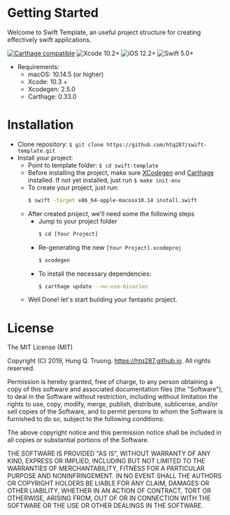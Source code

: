 # Getting Started
Welcome to Swift Template, an useful project structure for creating effectively swift applications.

[![Carthage compatible](https://img.shields.io/badge/Carthage-Compatible-brightgreen.svg?style=flat)](https://github.com/Carthage/Carthage)
![Xcode 10.2+](https://img.shields.io/badge/Xcode-10.2%2B-blue.svg)
![iOS 12.2+](https://img.shields.io/badge/iOS-12.2%2B-blue.svg)
![Swift 5.0+](https://img.shields.io/badge/Swift-5.0%2B-orange.svg)

- Requirements:
  - macOS: 10.14.5 (or higher)
  - Xcode: 10.3 +
  - Xcodegen: 2.5.0
  - Carthage: 0.33.0
  

# Installation
- Clone  repository: `$ git clone https://github.com/htq287/swift-template.git`
- Install your project:
  - Point to template folder: `$ cd swift-template`
  - Before installing the project, make sure [XCodegen](https://github.com/yonaskolb/XcodeGen) and [Carthage](https://github.com/Carthage/Carthage#installing-carthage) installed. If not yet installed, just run `$ make init-env`
  - To create your project, just run: 
    ```sh
    $ swift -target x86_64-apple-macosx10.14 install.swift
    ```
  - After created project, we'll need some the following steps
    - Jump to your project folder
      ```sh
      $ cd [Your Project]
      ```
    - Re-generating the new `[Your Project].xcodeproj`
      ```sh
      $ xcodegen
      ```
    - To install the necessary dependencies:
      ```sh
      $ carthage update --no-use-binaries
      ```
  - Well Done! let's start building your fantastic project.

# License
The MIT License (MIT)

Copyright (C) 2019, Hung Q. Truong. https://htq287.github.io. All rights reserved.

Permission is hereby granted, free of charge, to any person obtaining a copy
of this software and associated documentation files (the "Software"), to deal
in the Software without restriction, including without limitation the rights
to use, copy, modify, merge, publish, distribute, sublicense, and/or sell
copies of the Software, and to permit persons to whom the Software is
furnished to do so, subject to the following conditions:

The above copyright notice and this permission notice shall be included in all
copies or substantial portions of the Software.

THE SOFTWARE IS PROVIDED "AS IS", WITHOUT WARRANTY OF ANY KIND, EXPRESS OR
IMPLIED, INCLUDING BUT NOT LIMITED TO THE WARRANTIES OF MERCHANTABILITY,
FITNESS FOR A PARTICULAR PURPOSE AND NONINFRINGEMENT. IN NO EVENT SHALL THE
AUTHORS OR COPYRIGHT HOLDERS BE LIABLE FOR ANY CLAIM, DAMAGES OR OTHER
LIABILITY, WHETHER IN AN ACTION OF CONTRACT, TORT OR OTHERWISE, ARISING FROM,
OUT OF OR IN CONNECTION WITH THE SOFTWARE OR THE USE OR OTHER DEALINGS IN THE
SOFTWARE.


